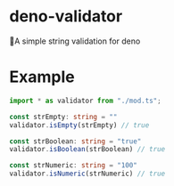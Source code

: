 # deno-validator

🦕A simple string validation for deno

# Example

```typescript
import * as validator from "./mod.ts";

const strEmpty: string = ""
validator.isEmpty(strEmpty) // true

const strBoolean: string = "true"
validator.isBoolean(strBoolean) // true

const strNumeric: string = "100"
validator.isNumeric(strNumeric) // true
```
